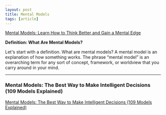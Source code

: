 ```yaml
---
layout: post
title: Mental Models
tags: [article]
---
```


[Mental Models: Learn How to Think Better and Gain a Mental Edge](https://jamesclear.com/mental-models)

**Definition: What Are Mental Models?**

Let's start with a definition. What are mental models? A mental model is an explanation of how something works. The phrase “mental model” is an overarching term for any sort of concept, framework, or worldview that you carry around in your mind.


---

### Mental Models: The Best Way to Make Intelligent Decisions (109 Models Explained)
[Mental Models: The Best Way to Make Intelligent Decisions (109 Models Explained)](https://fs.blog/mental-models/)